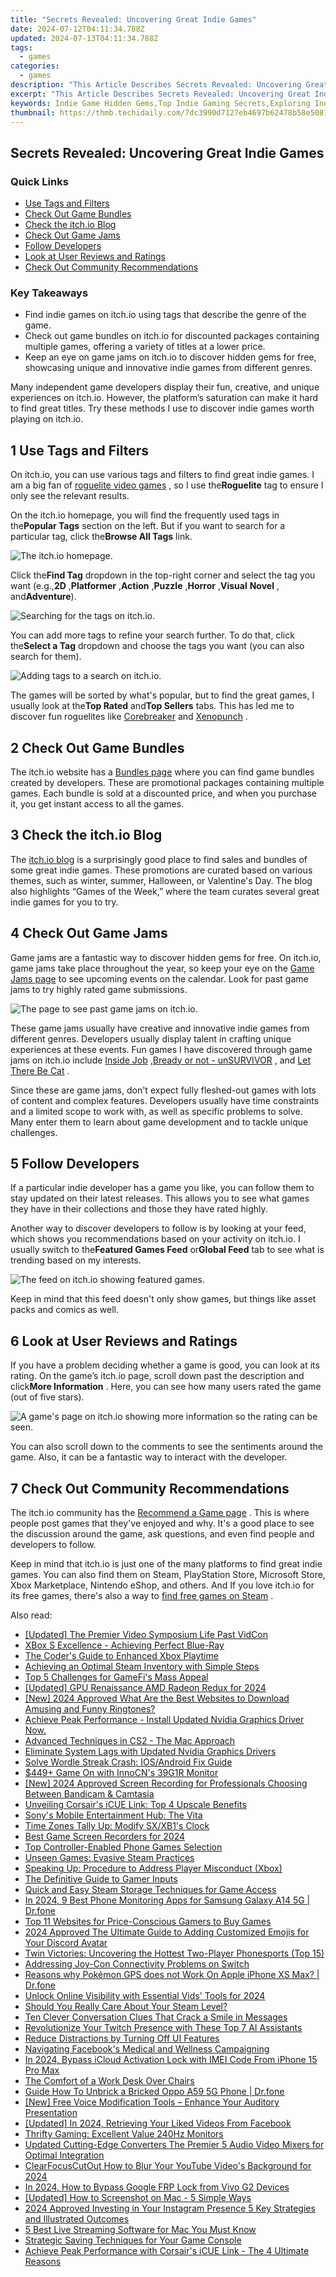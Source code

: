 ```yaml
---
title: "Secrets Revealed: Uncovering Great Indie Games"
date: 2024-07-12T04:11:34.788Z
updated: 2024-07-13T04:11:34.788Z
tags:
  - games
categories:
  - games
description: "This Article Describes Secrets Revealed: Uncovering Great Indie Games"
excerpt: "This Article Describes Secrets Revealed: Uncovering Great Indie Games"
keywords: Indie Game Hidden Gems,Top Indie Gaming Secrets,Exploring Indie Game Wonders,Indie Games Unveiled Truths,Greatest Indie Games Exposed,Discovering Indie Game Masterpieces,Revealed Best Indie Video Games
thumbnail: https://thmb.techidaily.com/7dc3990d7127eb4697b62478b58e508110f3846153c4979b3c9a42816701b4b9.jpg
---
```


## Secrets Revealed: Uncovering Great Indie Games

### Quick Links

* [Use Tags and Filters](#use-tags-and-filters)
* [Check Out Game Bundles](#check-out-game-bundles)
* [Check the itch.io Blog](#check-the-itch-io-blog)
* [Check Out Game Jams](#check-out-game-jams)
* [Follow Developers](#follow-developers)
* [Look at User Reviews and Ratings](#look-at-user-reviews-and-ratings)
* [Check Out Community Recommendations](#check-out-community-recommendations)

### Key Takeaways

* Find indie games on itch.io using tags that describe the genre of the game.
* Check out game bundles on itch.io for discounted packages containing multiple games, offering a variety of titles at a lower price.
* Keep an eye on game jams on itch.io to discover hidden gems for free, showcasing unique and innovative indie games from different genres.

 Many independent game developers display their fun, creative, and unique experiences on itch.io. However, the platform’s saturation can make it hard to find great titles. Try these methods I use to discover indie games worth playing on itch.io.

## 1 Use Tags and Filters

 On itch.io, you can use various tags and filters to find great indie games. I am a big fan of [roguelite video games](http://www.makeuseof.com/what-are-roguelike-and-roguelite-video-games/) , so I use the**Roguelite** tag to ensure I only see the relevant results.

 On the itch.io homepage, you will find the frequently used tags in the**Popular Tags** section on the left. But if you want to search for a particular tag, click the**Browse All Tags** link.

![The itch.io homepage.](https://static1.makeuseofimages.com/wordpress/wp-content/uploads/2024/05/itch-io-home-page.png)

 Click the**Find Tag** dropdown in the top-right corner and select the tag you want (e.g.,**2D** ,**Platformer** ,**Action** ,**Puzzle** ,**Horror** ,**Visual** **Novel** , and**Adventure**).

![Searching for the tags on itch.io.](https://static1.makeuseofimages.com/wordpress/wp-content/uploads/2024/05/search-indie-tag-itch.png)

 You can add more tags to refine your search further. To do that, click the**Select a Tag** dropdown and choose the tags you want (you can also search for them).

![Adding tags to a search on itch.io.](https://static1.makeuseofimages.com/wordpress/wp-content/uploads/2024/05/add-roguelite-tag-itch.png)

 The games will be sorted by what's popular, but to find the great games, I usually look at the**Top Rated** and**Top Sellers** tabs. This has led me to discover fun roguelites like [Corebreaker](https://aquadiun.itch.io/corebreaker) and [Xenopunch](https://overboy.itch.io/xenopunch) .

## 2 Check Out Game Bundles

 The itch.io website has a [Bundles page](https://itch.io/bundles) where you can find game bundles created by developers. These are promotional packages containing multiple games. Each bundle is sold at a discounted price, and when you purchase it, you get instant access to all the games.

## 3 Check the itch.io Blog

 The [itch.io blog](http://itch.io/blog) is a surprisingly good place to find sales and bundles of some great indie games. These promotions are curated based on various themes, such as winter, summer, Halloween, or Valentine's Day. The blog also highlights “Games of the Week,” where the team curates several great indie games for you to try.

## 4 Check Out Game Jams

 Game jams are a fantastic way to discover hidden gems for free. On itch.io, game jams take place throughout the year, so keep your eye on the [Game Jams page](https://itch.io/jams) to see upcoming events on the calendar. Look for past game jams to try highly rated game submissions.

![The page to see past game jams on itch.io.](https://static1.makeuseofimages.com/wordpress/wp-content/uploads/2024/05/past-game-jams-itch.png)

 These game jams usually have creative and innovative indie games from different genres. Developers usually display talent in crafting unique experiences at these events. Fun games I have discovered through game jams on itch.io include [Inside Job](https://featurekreep.itch.io/inside-job) ,[Bready or not - unSURVIVOR](https://aramilion.itch.io/bready-or-not-unsurvivor) , and [Let There Be Cat](https://kyboon.itch.io/let-there-be-cat) .

 Since these are game jams, don't expect fully fleshed-out games with lots of content and complex features. Developers usually have time constraints and a limited scope to work with, as well as specific problems to solve. Many enter them to learn about game development and to tackle unique challenges.

## 5 Follow Developers

 If a particular indie developer has a game you like, you can follow them to stay updated on their latest releases. This allows you to see what games they have in their collections and those they have rated highly.

 Another way to discover developers to follow is by looking at your feed, which shows you recommendations based on your activity on itch.io. I usually switch to the**Featured Games Feed** or**Global Feed** tab to see what is trending based on my interests.

![The feed on itch.io showing featured games.](https://static1.makeuseofimages.com/wordpress/wp-content/uploads/2024/05/itch-feed-featured-games.png)

 Keep in mind that this feed doesn't only show games, but things like asset packs and comics as well.

## 6 Look at User Reviews and Ratings

 If you have a problem deciding whether a game is good, you can look at its rating. On the game’s itch.io page, scroll down past the description and click**More Information** . Here, you can see how many users rated the game (out of five stars).

![A game's page on itch.io showing more information so the rating can be seen.](https://static1.makeuseofimages.com/wordpress/wp-content/uploads/2024/05/more-information-game-itch.png)

 You can also scroll down to the comments to see the sentiments around the game. Also, it can be a fantastic way to interact with the developer.

## 7 Check Out Community Recommendations

 The itch.io community has the [Recommend a Game page](https://itch.io/board/13293/recommend-a-game) . This is where people post games that they've enjoyed and why. It's a good place to see the discussion around the game, ask questions, and even find people and developers to follow.

 Keep in mind that itch.io is just one of the many platforms to find great indie games. You can also find them on Steam, PlayStation Store, Microsoft Store, Xbox Marketplace, Nintendo eShop, and others. And If you love itch.io for its free games, there's also a way to [find free games on Steam](https://www.makeuseof.com/how-to-find-free-games-on-steam/) .


<ins class="adsbygoogle"
     style="display:block"
     data-ad-format="autorelaxed"
     data-ad-client="ca-pub-7571918770474297"
     data-ad-slot="1223367746"></ins>



<ins class="adsbygoogle"
     style="display:block"
     data-ad-client="ca-pub-7571918770474297"
     data-ad-slot="8358498916"
     data-ad-format="auto"
     data-full-width-responsive="true"></ins>



<span class="atpl-alsoreadstyle">Also read:</span>
<div><ul>
<li><a href="https://facebook-record-videos.techidaily.com/updated-the-premier-video-symposium-life-past-vidcon/"><u>[Updated] The Premier Video Symposium  Life Past VidCon</u></a></li>
<li><a href="https://games-able.techidaily.com/xbox-s-excellence-achieving-perfect-blue-ray/"><u>XBox S Excellence - Achieving Perfect Blue-Ray</u></a></li>
<li><a href="https://games-able.techidaily.com/the-coders-guide-to-enhanced-xbox-playtime/"><u>The Coder's Guide to Enhanced Xbox Playtime</u></a></li>
<li><a href="https://games-able.techidaily.com/achieving-an-optimal-steam-inventory-with-simple-steps/"><u>Achieving an Optimal Steam Inventory with Simple Steps</u></a></li>
<li><a href="https://games-able.techidaily.com/top-5-challenges-for-gamefis-mass-appeal/"><u>Top 5 Challenges for GameFi's Mass Appeal</u></a></li>
<li><a href="https://screen-capture.techidaily.com/updated-gpu-renaissance-amd-radeon-redux-for-2024/"><u>[Updated] GPU Renaissance  AMD Radeon Redux for 2024</u></a></li>
<li><a href="https://vp-tips.techidaily.com/new-2024-approved-what-are-the-best-websites-to-download-amusing-and-funny-ringtones/"><u>[New] 2024 Approved  What Are the Best Websites to Download Amusing and Funny Ringtones?</u></a></li>
<li><a href="https://games-able.techidaily.com/1719163251677-achieve-peak-performance-install-updated-nvidia-graphics-driver-now/"><u>Achieve Peak Performance - Install Updated Nvidia Graphics Driver Now.</u></a></li>
<li><a href="https://games-able.techidaily.com/advanced-techniques-in-cs2-the-mac-approach/"><u>Advanced Techniques in CS2 - The Mac Approach</u></a></li>
<li><a href="https://games-able.techidaily.com/1719171331292-eliminate-system-lags-with-updated-nvidia-graphics-drivers/"><u>Eliminate System Lags with Updated Nvidia Graphics Drivers</u></a></li>
<li><a href="https://games-able.techidaily.com/solve-wordle-streak-crash-iosandroid-fix-guide/"><u>Solve Wordle Streak Crash: IOS/Android Fix Guide</u></a></li>
<li><a href="https://games-able.techidaily.com/449plus-game-on-with-innocns-39g1r-monitor/"><u>$449+ Game On with InnoCN's 39G1R Monitor</u></a></li>
<li><a href="https://video-capture.techidaily.com/new-2024-approved-screen-recording-for-professionals-choosing-between-bandicam-and-camtasia/"><u>[New] 2024 Approved  Screen Recording for Professionals  Choosing Between Bandicam & Camtasia</u></a></li>
<li><a href="https://games-able.techidaily.com/unveiling-corsairs-icue-link-top-4-upscale-benefits/"><u>Unveiling Corsair's iCUE Link: Top 4 Upscale Benefits</u></a></li>
<li><a href="https://games-able.techidaily.com/sonys-mobile-entertainment-hub-the-vita/"><u>Sony's Mobile Entertainment Hub: The Vita</u></a></li>
<li><a href="https://games-able.techidaily.com/time-zones-tally-up-modify-sxxb1s-clock/"><u>Time Zones Tally Up: Modify SX/XB1's Clock</u></a></li>
<li><a href="https://screen-capture.techidaily.com/best-game-screen-recorders-for-2024/"><u>Best Game Screen Recorders for 2024</u></a></li>
<li><a href="https://games-able.techidaily.com/top-controller-enabled-phone-games-selection/"><u>Top Controller-Enabled Phone Games Selection</u></a></li>
<li><a href="https://games-able.techidaily.com/unseen-games-evasive-steam-practices/"><u>Unseen Games: Evasive Steam Practices</u></a></li>
<li><a href="https://games-able.techidaily.com/speaking-up-procedure-to-address-player-misconduct-xbox/"><u>Speaking Up: Procedure to Address Player Misconduct (Xbox)</u></a></li>
<li><a href="https://games-able.techidaily.com/the-definitive-guide-to-gamer-inputs/"><u>The Definitive Guide to Gamer Inputs</u></a></li>
<li><a href="https://games-able.techidaily.com/quick-and-easy-steam-storage-techniques-for-game-access/"><u>Quick and Easy Steam Storage Techniques for Game Access</u></a></li>
<li><a href="https://android-location-track.techidaily.com/in-2024-9-best-phone-monitoring-apps-for-samsung-galaxy-a14-5g-drfone-by-drfone-virtual-android/"><u>In 2024, 9 Best Phone Monitoring Apps for Samsung Galaxy A14 5G | Dr.fone</u></a></li>
<li><a href="https://games-able.techidaily.com/top-11-websites-for-price-conscious-gamers-to-buy-games/"><u>Top 11 Websites for Price-Conscious Gamers to Buy Games</u></a></li>
<li><a href="https://discord-videos.techidaily.com/2024-approved-the-ultimate-guide-to-adding-customized-emojis-for-your-discord-avatar/"><u>2024 Approved  The Ultimate Guide to Adding Customized Emojis for Your Discord Avatar</u></a></li>
<li><a href="https://games-able.techidaily.com/twin-victories-uncovering-the-hottest-two-player-phonesports-top-15/"><u>Twin Victories: Uncovering the Hottest Two-Player Phonesports (Top 15)</u></a></li>
<li><a href="https://games-able.techidaily.com/addressing-joy-con-connectivity-problems-on-switch/"><u>Addressing Joy-Con Connectivity Problems on Switch</u></a></li>
<li><a href="https://ios-pokemon-go.techidaily.com/reasons-why-pokemon-gps-does-not-work-on-apple-iphone-xs-max-drfone-by-drfone-virtual-ios/"><u>Reasons why Pokémon GPS does not Work On Apple iPhone XS Max? | Dr.fone</u></a></li>
<li><a href="https://facebook-video-share.techidaily.com/unlock-online-visibility-with-essential-vids-tools-for-2024/"><u>Unlock Online Visibility with Essential Vids' Tools for 2024</u></a></li>
<li><a href="https://games-able.techidaily.com/should-you-really-care-about-your-steam-level/"><u>Should You Really Care About Your Steam Level?</u></a></li>
<li><a href="https://games-able.techidaily.com/ten-clever-conversation-clues-that-crack-a-smile-in-messages/"><u>Ten Clever Conversation Clues That Crack a Smile in Messages</u></a></li>
<li><a href="https://games-able.techidaily.com/revolutionize-your-twitch-presence-with-these-top-7-ai-assistants/"><u>Revolutionize Your Twitch Presence with These Top 7 AI Assistants</u></a></li>
<li><a href="https://games-able.techidaily.com/reduce-distractions-by-turning-off-ui-features/"><u>Reduce Distractions by Turning Off UI Features</u></a></li>
<li><a href="https://extra-information.techidaily.com/navigating-facebooks-medical-and-wellness-campaigning/"><u>Navigating Facebook's Medical and Wellness Campaigning</u></a></li>
<li><a href="https://activate-lock.techidaily.com/in-2024-bypass-icloud-activation-lock-with-imei-code-from-iphone-15-pro-max-by-drfone-ios/"><u>In 2024, Bypass iCloud Activation Lock with IMEI Code From iPhone 15 Pro Max</u></a></li>
<li><a href="https://games-able.techidaily.com/the-comfort-of-a-work-desk-over-chairs/"><u>The Comfort of a Work Desk Over Chairs</u></a></li>
<li><a href="https://change-location.techidaily.com/guide-how-to-unbrick-a-bricked-oppo-a59-5g-phone-drfone-by-drfone-fix-android-problems-fix-android-problems/"><u>Guide How To Unbrick a Bricked Oppo A59 5G Phone | Dr.fone</u></a></li>
<li><a href="https://some-knowledge.techidaily.com/new-free-voice-modification-tools-enhance-your-auditory-presentation/"><u>[New] Free Voice Modification Tools – Enhance Your Auditory Presentation</u></a></li>
<li><a href="https://facebook-video-content.techidaily.com/updated-in-2024-retrieving-your-liked-videos-from-facebook/"><u>[Updated] In 2024, Retrieving Your Liked Videos From Facebook</u></a></li>
<li><a href="https://games-able.techidaily.com/thrifty-gaming-excellent-value-240hz-monitors/"><u>Thrifty Gaming: Excellent Value 240Hz Monitors</u></a></li>
<li><a href="https://audio-editing.techidaily.com/updated-cutting-edge-converters-the-premier-5-audio-video-mixers-for-optimal-integration/"><u>Updated Cutting-Edge Converters The Premier 5 Audio Video Mixers for Optimal Integration</u></a></li>
<li><a href="https://youtube-clips.techidaily.com/clearfocuscutout-how-to-blur-your-youtube-videos-background-for-2024/"><u>ClearFocusCutOut  How to Blur Your YouTube Video's Background for 2024</u></a></li>
<li><a href="https://bypass-frp.techidaily.com/in-2024-how-to-bypass-google-frp-lock-from-vivo-g2-devices-by-drfone-android/"><u>In 2024, How to Bypass Google FRP Lock from Vivo G2 Devices</u></a></li>
<li><a href="https://digital-screen-recording.techidaily.com/updated-how-to-screenshot-on-mac-5-simple-ways/"><u>[Updated] How to Screenshot on Mac - 5 Simple Ways</u></a></li>
<li><a href="https://instagram-clips.techidaily.com/2024-approved-investing-in-your-instagram-presence-5-key-strategies-and-illustrated-outcomes/"><u>2024 Approved  Investing in Your Instagram Presence  5 Key Strategies and Illustrated Outcomes</u></a></li>
<li><a href="https://extra-tips.techidaily.com/5-best-live-streaming-software-for-mac-you-must-know/"><u>5 Best Live Streaming Software for Mac You Must Know</u></a></li>
<li><a href="https://games-able.techidaily.com/strategic-saving-techniques-for-your-game-console/"><u>Strategic Saving Techniques for Your Game Console</u></a></li>
<li><a href="https://games-able.techidaily.com/achieve-peak-performance-with-corsairs-icue-link-the-4-ultimate-reasons/"><u>Achieve Peak Performance with Corsair's iCUE Link - The 4 Ultimate Reasons</u></a></li>
</ul></div>

